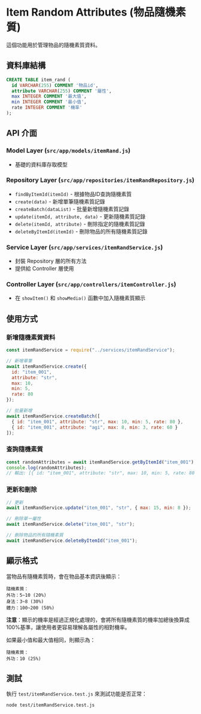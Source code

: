# Item Random Attributes (物品隨機素質)

這個功能用於管理物品的隨機素質資料。

## 資料庫結構

```sql
CREATE TABLE item_rand (
  id VARCHAR(255) COMMENT '物品id',
  attribute VARCHAR(255) COMMENT '屬性',
  max INTEGER COMMENT '最大值',
  min INTEGER COMMENT '最小值',
  rate INTEGER COMMENT '機率'
);
```

## API 介面

### Model Layer (`src/app/models/itemRand.js`)
- 基礎的資料庫存取模型

### Repository Layer (`src/app/repositories/itemRandRepository.js`)
- `findByItemId(itemId)` - 根據物品ID查詢隨機素質
- `create(data)` - 新增單筆隨機素質記錄
- `createBatch(dataList)` - 批量新增隨機素質記錄
- `update(itemId, attribute, data)` - 更新隨機素質記錄
- `delete(itemId, attribute)` - 刪除指定的隨機素質記錄
- `deleteByItemId(itemId)` - 刪除物品的所有隨機素質記錄

### Service Layer (`src/app/services/itemRandService.js`)
- 封裝 Repository 層的所有方法
- 提供給 Controller 層使用

### Controller Layer (`src/app/controllers/itemController.js`)
- 在 `showItem()` 和 `showMedia()` 函數中加入隨機素質顯示

## 使用方式

### 新增隨機素質資料
```javascript
const itemRandService = require("../services/itemRandService");

// 新增單筆
await itemRandService.create({
  id: "item_001",
  attribute: "str",
  max: 10,
  min: 5,
  rate: 80
});

// 批量新增
await itemRandService.createBatch([
  { id: "item_001", attribute: "str", max: 10, min: 5, rate: 80 },
  { id: "item_001", attribute: "agi", max: 8, min: 3, rate: 60 }
]);
```

### 查詢隨機素質
```javascript
const randomAttributes = await itemRandService.getByItemId("item_001");
console.log(randomAttributes);
// 輸出: [{ id: "item_001", attribute: "str", max: 10, min: 5, rate: 80 }, ...]
```

### 更新和刪除
```javascript
// 更新
await itemRandService.update("item_001", "str", { max: 15, min: 8 });

// 刪除單一屬性
await itemRandService.delete("item_001", "str");

// 刪除物品的所有隨機素質
await itemRandService.deleteByItemId("item_001");
```

## 顯示格式

當物品有隨機素質時，會在物品基本資訊後顯示：

```
隨機素質：
外功：5~10 (20%)
身法：3~8 (30%)
體力：100~200 (50%)
```

**注意**：顯示的機率是經過正規化處理的，會將所有隨機素質的機率加總後換算成100%基準，讓使用者更容易理解各屬性的相對機率。

如果最小值和最大值相同，則顯示為：
```
隨機素質：
外功：10 (25%)
```

## 測試

執行 `test/itemRandService.test.js` 來測試功能是否正常：

```bash
node test/itemRandService.test.js
```
